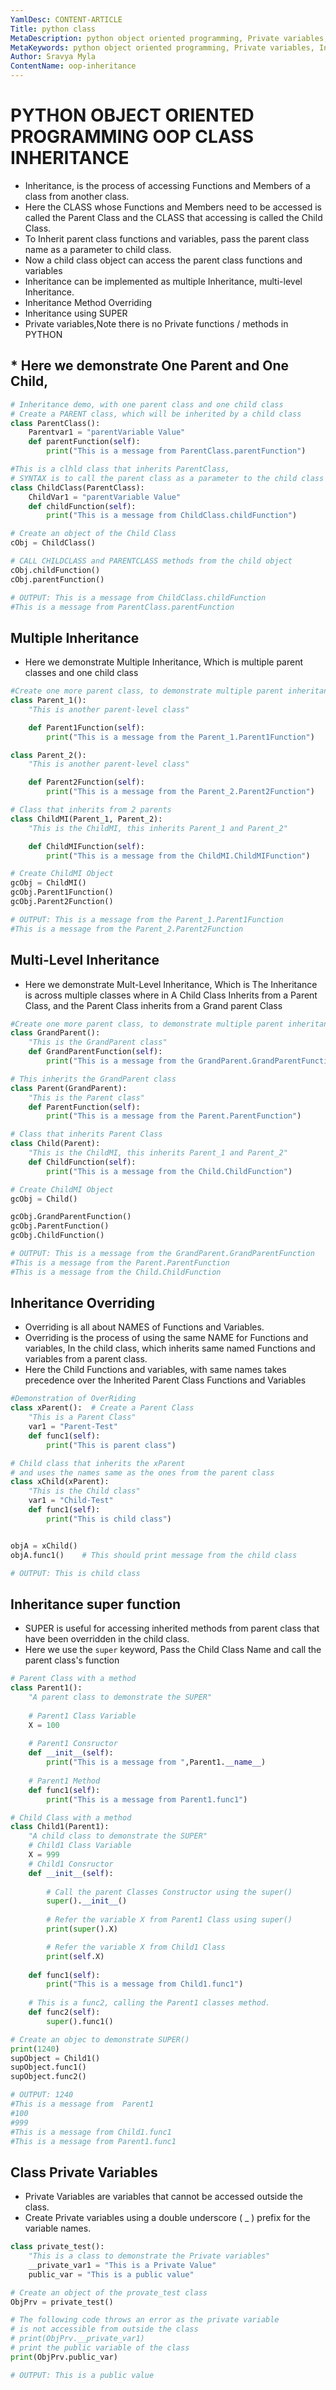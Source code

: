 ```yaml
---
YamlDesc: CONTENT-ARTICLE
Title: python class
MetaDescription: python object oriented programming, Private variables, Inheritance, Inheritance Overriding, Inheritance super function example code, tutorials
MetaKeywords: python object oriented programming, Private variables, Inheritance, Inheritance Overriding, Inheritance super function example code, tutorials
Author: Sravya Myla
ContentName: oop-inheritance
---
```


# PYTHON OBJECT ORIENTED PROGRAMMING OOP CLASS INHERITANCE
* Inheritance, is the process of accessing Functions and Members of a
  class from another class.
* Here the CLASS whose Functions and Members need to be accessed is called the 
  Parent Class and the CLASS that accessing is called the Child Class.
* To Inherit parent class functions and variables, pass the parent class name 
  as a parameter to child class.
* Now a child class object can access the parent class functions and variables
* Inheritance can be implemented as multiple Inheritance,
  multi-level Inheritance.
* Inheritance Method Overriding
* Inheritance using SUPER
* Private variables,Note there is no Private functions / methods in PYTHON

## * Here we demonstrate One Parent and One Child,
```python
# Inheritance demo, with one parent class and one child class
# Create a PARENT class, which will be inherited by a child class
class ParentClass():
    Parentvar1 = "parentVariable Value"
    def parentFunction(self):
        print("This is a message from ParentClass.parentFunction")

#This is a clhld class that inherits ParentClass,
# SYNTAX is to call the parent class as a parameter to the child class
class ChildClass(ParentClass):
    ChildVar1 = "parentVariable Value"
    def childFunction(self):
        print("This is a message from ChildClass.childFunction")

# Create an object of the Child Class
cObj = ChildClass()

# CALL CHILDCLASS and PARENTCLASS methods from the child object
cObj.childFunction()
cObj.parentFunction()

# OUTPUT: This is a message from ChildClass.childFunction
#This is a message from ParentClass.parentFunction
```

## Multiple Inheritance
* Here we demonstrate Multiple Inheritance, Which is multiple parent classes 
  and one child class

```python
#Create one more parent class, to demonstrate multiple parent inheritance
class Parent_1():
    "This is another parent-level class"

    def Parent1Function(self):
        print("This is a message from the Parent_1.Parent1Function")

class Parent_2():
    "This is another parent-level class"

    def Parent2Function(self):
        print("This is a message from the Parent_2.Parent2Function")

# Class that inherits from 2 parents
class ChildMI(Parent_1, Parent_2):
    "This is the ChildMI, this inherits Parent_1 and Parent_2"

    def ChildMIFunction(self):
        print("This is a message from the ChildMI.ChildMIFunction")

# Create ChildMI Object
gcObj = ChildMI()
gcObj.Parent1Function()
gcObj.Parent2Function()

# OUTPUT: This is a message from the Parent_1.Parent1Function
#This is a message from the Parent_2.Parent2Function
```

## Multi-Level Inheritance
* Here we demonstrate Mult-Level Inheritance, Which is The Inheritance is 
  across multiple classes where in A Child Class Inherits from a Parent Class,
  and the Parent Class inherits from a Grand parent Class

```python
#Create one more parent class, to demonstrate multiple parent inheritance
class GrandParent():
    "This is the GrandParent class"
    def GrandParentFunction(self):
        print("This is a message from the GrandParent.GrandParentFunction")

# This inherits the GrandParent class
class Parent(GrandParent):
    "This is the Parent class"
    def ParentFunction(self):
        print("This is a message from the Parent.ParentFunction")

# Class that inherits Parent Class
class Child(Parent):
    "This is the ChildMI, this inherits Parent_1 and Parent_2"
    def ChildFunction(self):
        print("This is a message from the Child.ChildFunction")

# Create ChildMI Object
gcObj = Child()

gcObj.GrandParentFunction()
gcObj.ParentFunction()
gcObj.ChildFunction()

# OUTPUT: This is a message from the GrandParent.GrandParentFunction
#This is a message from the Parent.ParentFunction
#This is a message from the Child.ChildFunction
```


## Inheritance Overriding
* Overriding is all about NAMES of Functions and Variables.
* Overriding is the process of using the same NAME for Functions and variables, 
  In the child class, which inherits same named Functions and variables from
  a parent class.
* Here the Child Functions and variables, with same names takes precedence over
  the Inherited Parent Class Functions and Variables
```python
#Demonstration of OverRiding
class xParent():  # Create a Parent Class
    "This is a Parent Class"
    var1 = "Parent-Test"
    def func1(self):
        print("This is parent class")

# Child class that inherits the xParent
# and uses the names same as the ones from the parent class
class xChild(xParent):
    "This is the Child class"
    var1 = "Child-Test"
    def func1(self):
        print("This is child class")


objA = xChild()
objA.func1()    # This should print message from the child class

# OUTPUT: This is child class
```


## Inheritance super function
* SUPER is useful for accessing inherited methods from parent class
  that have been overridden in the child class.
* Here we use the `super` keyword, Pass the Child Class Name and call the 
  parent class's function
```python
# Parent Class with a method
class Parent1():
    "A parent class to demonstrate the SUPER"
    
    # Parent1 Class Variable
    X = 100
    
    # Parent1 Consructor
    def __init__(self):
        print("This is a message from ",Parent1.__name__)
    
    # Parent1 Method
    def func1(self):
        print("This is a message from Parent1.func1")

# Child Class with a method
class Child1(Parent1):
    "A child class to demonstrate the SUPER"
    # Child1 Class Variable
    X = 999   
    # Child1 Consructor
    def __init__(self):
    
        # Call the parent Classes Constructor using the super()
        super().__init__()
        
        # Refer the variable X from Parent1 Class using super()
        print(super().X)

        # Refer the variable X from Child1 Class
        print(self.X)
        
    def func1(self):
        print("This is a message from Child1.func1")
       
    # This is a func2, calling the Parent1 classes method.
    def func2(self):
        super().func1()

# Create an objec to demonstrate SUPER()
print(1240)
supObject = Child1()
supObject.func1()
supObject.func2()

# OUTPUT: 1240
#This is a message from  Parent1
#100
#999
#This is a message from Child1.func1
#This is a message from Parent1.func1
```

## Class Private Variables
* Private Variables are variables that cannot be accessed outside the class.
* Create Private variables using a double underscore ( _ ) prefix
  for the variable names.

```python
class private_test():
    "This is a class to demonstrate the Private variables"
    __private_var1 = "This is a Private Value"
    public_var = "This is a public value"

# Create an object of the provate_test class
ObjPrv = private_test()

# The following code throws an error as the private variable
# is not accessible from outside the class
# print(ObjPrv.__private_var1)
# print the public variable of the class
print(ObjPrv.public_var)

# OUTPUT: This is a public value
```
